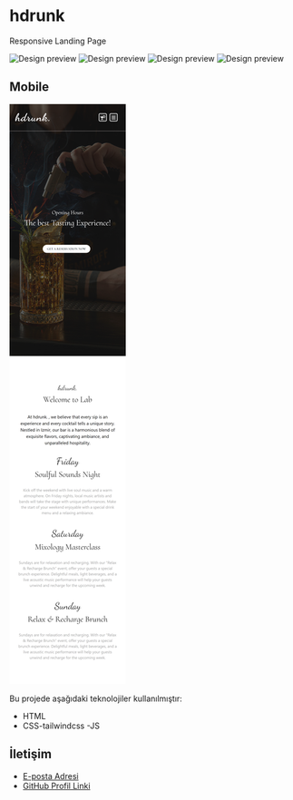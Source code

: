 # hdrunk

Responsive Landing Page

![Design preview](./design/design1.png)
![Design preview](./design/design2.png)
![Design preview](./design/design3.png)
![Design preview](./design/design4.png)

## Mobile

![Design preview](./design/mobile.png)

Bu projede aşağıdaki teknolojiler kullanılmıştır:

- HTML
- CSS-tailwindcss
  -JS

## İletişim

- [E-posta Adresi](efekanheper@icloud.com)
- [GitHub Profil Linki](https://github.com/efekanheper)
